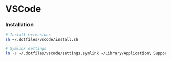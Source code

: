 VSCode
======

### Installation

```bash
# Install extensions
sh ~/.dotfiles/vscode/install.sh

# Symlink settings
ln -s ~/.dotfiles/vscode/settings.symlink ~/Library/Application\ Support/Code/User/settings.json

```

